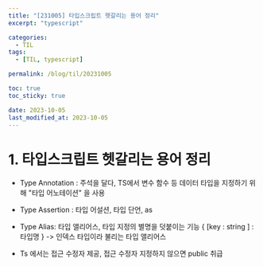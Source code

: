 ```yaml
---
title: "[231005] 타입스크립트 헷갈리는 용어 정리"
excerpt: "typescript"

categories:
  - TIL
tags:
  - [TIL, typescript]

permalink: /blog/til/20231005

toc: true
toc_sticky: true

date: 2023-10-05
last_modified_at: 2023-10-05
---
```


# 1. 타입스크립트 헷갈리는 용어 정리

- Type Annotation : 주석을 달다, TS에서 변수 함수 등 데이터 타입을 지정하기 위해 "타입 어노테이션" 을 사용
- Type Assertion : 타입 어설션, 타입 단언, as
- Type Alias: 타입 앨리어스, 타입 지정의 별명을 덧붙이는 기능 
	{ [key : string ] : 타입명 }  -> 인덱스 타입이라 불리는 타입 앨리어스 

- Ts 에서는 접근 수정자 제공, 접근 수정자 지정하지 않으면 public 취급
